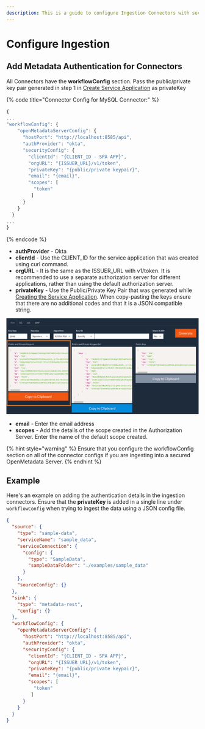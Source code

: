 ```yaml
---
description: This is a guide to configure Ingestion Connectors with security.
---
```


# Configure Ingestion

## Add Metadata Authentication for Connectors

All Connectors have the **workflowConfig** section. Pass the public/private key pair generated in step 1 in [Create Service Application](create-service-application.md) as privateKey

{% code title="Connector Config for MySQL Connector:" %}
```javascript
{
...
"workflowConfig": { 
    "openMetadataServerConfig": {
      "hostPort": "http://localhost:8585/api",
      "authProvider": "okta",
      "securityConfig": {
        "clientId": "{CLIENT_ID - SPA APP}",   
        "orgURL": "{ISSUER_URL}/v1/token",
        "privateKey": "{public/private keypair}",
        "email": "{email}",
        "scopes": [
          "token"
         ]
      }
    }
  }
...
}
```
{% endcode %}

* **authProvider** - Okta
* **clientId** - Use the CLIENT\_ID for the service application that was created using curl command.
* **orgURL** - It is the same as the ISSUER\_URL with v1/token. It is recommended to use a separate authorization server for different applications, rather than using the default authorization server.
* **privateKey** - Use the Public/Private Key Pair that was generated while [Creating the Service Application](create-service-application.md). When copy-pasting the keys ensure that there are no additional codes and that it is a JSON compatible string.

![](<../../../.gitbook/assets/image (45).png>)

* **email** - Enter the email address
* **scopes** - Add the details of the scope created in the Authorization Server. Enter the name of the default scope created.

{% hint style="warning" %}
Ensure that you configure the workflowConfig section on all of the connector configs if you are ingesting into a secured OpenMetadata Server.
{% endhint %}

## Example

Here's an example on adding the authentication details in the ingestion connectors. Ensure that the **privateKey** is added in a single line under `workflowConfig` when trying to ingest the data using a JSON config file.

```json
{
  "source": {
    "type": "sample-data",
    "serviceName": "sample_data",
    "serviceConnection": {
      "config": {
        "type": "SampleData",
        "sampleDataFolder": "./examples/sample_data"
      }
    },
    "sourceConfig": {}
  },
  "sink": {
    "type": "metadata-rest",
    "config": {}
  },
  "workflowConfig": {
    "openMetadataServerConfig": {
      "hostPort": "http://localhost:8585/api",
      "authProvider": "okta",
      "securityConfig": {
        "clientId": "{CLIENT_ID - SPA APP}",   
        "orgURL": "{ISSUER_URL}/v1/token",
        "privateKey": "{public/private keypair}",
        "email": "{email}",
        "scopes": [
          "token"
         ]
      }
    }
  }
}
```
